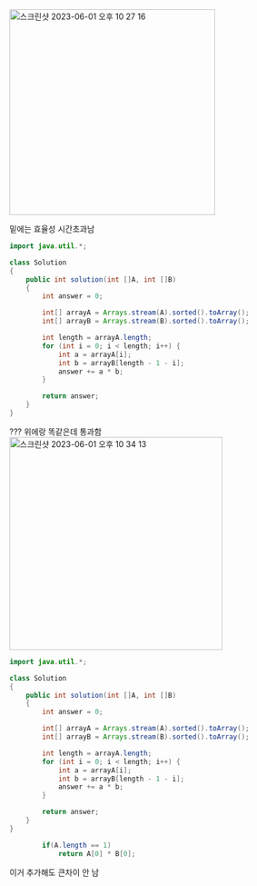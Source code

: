 <img width="362" alt="스크린샷 2023-06-01 오후 10 27 16" src="https://github.com/koreaIT-study/programmers/assets/82895809/a343e097-68ab-4e54-9375-4513fc6243bb">

밑에는 효율성 시간초과남
```java
import java.util.*;

class Solution
{
    public int solution(int []A, int []B)
    {
        int answer = 0;

        int[] arrayA = Arrays.stream(A).sorted().toArray();
        int[] arrayB = Arrays.stream(B).sorted().toArray();

        int length = arrayA.length;
        for (int i = 0; i < length; i++) {
            int a = arrayA[i];
            int b = arrayB[length - 1 - i];
            answer += a * b;
        }

        return answer;
    }
}
```

??? 위에랑 똑같은데 통과함
<img width="375" alt="스크린샷 2023-06-01 오후 10 34 13" src="https://github.com/koreaIT-study/programmers/assets/82895809/42ba5c5e-ccf2-4bf3-b8a3-2d744f180a31">

```java
import java.util.*;

class Solution
{
    public int solution(int []A, int []B)
    {
        int answer = 0;

        int[] arrayA = Arrays.stream(A).sorted().toArray();
        int[] arrayB = Arrays.stream(B).sorted().toArray();

        int length = arrayA.length;
        for (int i = 0; i < length; i++) {
            int a = arrayA[i];
            int b = arrayB[length - 1 - i];
            answer += a * b;
        }

        return answer;
    }
}
```

```java
        if(A.length == 1)
            return A[0] * B[0];
```
이거 추가해도 큰차이 안 남
